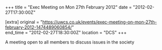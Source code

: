+++
title = "Exec Meeting on Mon 27th February 2012"
date = "2012-02-27T17:30:00Z"

[extra]
original = "https://uwcs.co.uk/events/exec-meeting-on-mon-27th-february-2012-1474489060854/"    
end_time = "2012-02-27T18:30:00Z"
location = "DCS"
+++

A meeting open to all members to discuss issues in the society

